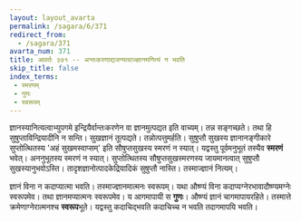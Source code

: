 ```yaml
---
layout: layout_avarta
permalink: /sagara/6/371
redirect_from:
  - /sagara/371
avarta_num: 371
title: आवर्तः ३७१ -- अन्तःकरणाद्यजन्यत्वाज्ज्ञानमनित्यं न भवति
skip_title: false
index_terms: 
 - स्मरणम्
 - गुणः
 - स्वरूपम्
---
```


ज्ञानस्यानित्यत्वाभ्युपगमे इन्द्रियैर्वान्तःकरणेन वा ज्ञानमुत्पद्यत इति
वाच्यम्। तन्न सङ्गच्छते। तथा हि सुषुप्ताविन्द्रियादीनि न सन्ति।
सुखज्ञानं तूत्पद्यते। तन्नोत्पत्तुमर्हति। सुषुप्तौ सुखस्य ज्ञानानङ्गीकारे सुप्तोत्थितस्य 'अहं सुखमस्वाप्सम्' इति सौषुप्तसुखस्य स्मरणं न स्यात्। यद्वस्तु
पूर्वमनुभूतं तस्यैव **स्मरणं** भवेत्। अननुभूतस्य स्मरणं न स्यात्। सुप्तोत्थितस्य
सौषुप्तसुखस्मरणस्य जायमानत्वात् सुषुप्तौ सुखस्यानुभवोऽस्ति। तादृशज्ञानोत्पादकेद्रियादिकं सुषुप्तौ नास्ति। तस्माज्ज्ञानं नित्यम्।

ज्ञानं विना न कदाप्यात्मा भवति। तस्माज्ज्ञानमात्मनः स्वरूपम्।
यथा औष्ण्यं विना कदाप्यग्नेरभावादौष्ण्यमग्नेः स्वरूपमेव। तथा ज्ञानमप्यात्मनः स्वरूपमेव। य आगमापायी स **गुणः**। औष्ण्यं ज्ञानं चागमापायरहिते। तस्मात्ते क्रमेणाग्नेरात्मनश्च **स्वरूप**भूते। यद्वस्तु कदाचिद्भवति
कदाचिच्च न भवति तदागमापयि भवति।